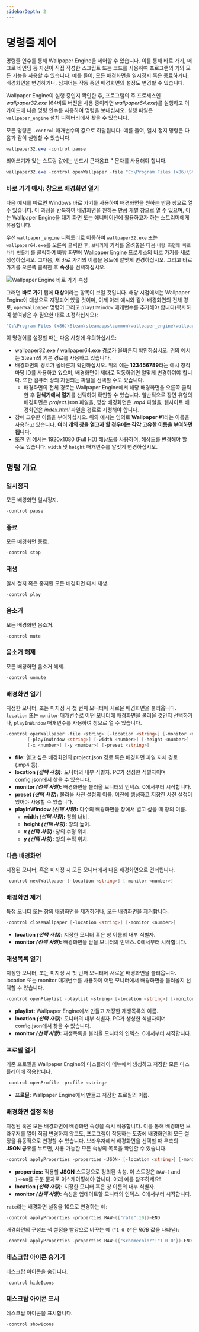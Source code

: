 ```yaml
---
sidebarDepth: 2
---
```


# 명령줄 제어

명령줄 인수를 통해 Wallpaper Engine을 제어할 수 있습니다. 이를 통해 바로 가기, 매크로 바인딩 등 자신이 직접 작성한 스크립트 또는 코드를 사용하여 프로그램의 거의 모든 기능을 사용할 수 있습니다. 예를 들어, 모든 배경화면을 일시정지 혹은 종료하거나, 배경화면을 변경하거나, 심지어는 작동 중인 배경화면의 설정도 변경할 수 있습니다.

Wallpaper Engine이 실행 중인지 확인한 후, 프로그램의 주 프로세스인 *wallpaper32.exe* (64비트 버전을 사용 중이라면 *wallpaper64.exe*)를 실행하고 이 가이드에 나온 명령 인수를 사용하여 명령을 보내십시오. 실행 파일은 `wallpaper_engine` 설치 디렉터리에서 찾을 수 있습니다.

모든 명령은 `-control` 매개변수의 값으로 하달됩니다. 예를 들어, 일시 정지 명령은 다음과 같이 실행할 수 있습니다.

``` powershell
wallpaper32.exe -control pause
```

띄어쓰기가 있는 스트링 값에는 반드시 큰따옴표 **"** 문자를 사용해야 합니다.

``` powershell
wallpaper32.exe -control openWallpaper -file "C:\Program Files (x86)\Steam\steamapps\common\wallpaper_engine\projects\myprojects\myWallpaper\project.json"
```

### 바로 가기 예시: 창으로 배경화면 열기

다음 예시를 따르면 Windows 바로 가기를 사용하여 배경화면을 원하는 만큼 창으로 열 수 있습니다. 이 과정을 반복하여 배경화면을 원하는 만큼 개별 창으로 열 수 있으며, 이는 Wallpaper Engine을 대기 화면 또는 애니메이션에 활용하고자 하는 스트리머에게 유용합니다.

우선 `wallpaper_engine` 디렉토리로 이동하여 `wallpaper32.exe` 또는 `wallpaper64.exe`를 오른쪽 클릭한 후, `보내기`에 커서를 올려놓은 다음 `바탕 화면에 바로 가기 만들기` 를 클릭하여 바탕 화면에 Wallpaper Engine 프로세스의 바로 가기를 새로 생성하십시오. 그다음, 새 바로 가기의 이름을 용도에 알맞게 변경하십시오. 그리고 바로 가기를 오른쪽 클릭한 후 **속성**을 선택하십시오.

![Wallpaper Engine 바로 가기 속성](/img/faq/target.gif)

그러면 **바로 가기** 탭에 **대상**이라는 항목이 보일 것입니다. 해당 시점에서는 Wallpaper Engine이 대상으로 지정되어 있을 것이며, 이제 아래 예시와 같이 배경화면의 전체 경로, `openWallpaper` 명령어 그리고 `playInWindow` 매개변수를 추가해야 합니다(복사하여 붙여넣은 후 필요한 대로 조정하십시오):

```bash
"C:\Program Files (x86)\Steam\steamapps\common\wallpaper_engine\wallpaper64.exe" -control openWallpaper -file "C:\Program Files (x86)\Steam\steamapps\workshop\content\431960\123456789\scene.pkg" -playInWindow "Wallpaper #1" -width 1920 -height 1080
```

이 명령어를 설정할 때는 다음 사항에 유의하십시오:

* wallpaper32.exe / wallpaper64.exe 경로가 올바른지 확인하십시오. 위의 예시는 Steam의 기본 경로를 사용하고 있습니다.
* 배경화면의 경로가 올바른지 확인하십시오. 위의 예는 **123456789**라는 예시 창작마당 ID를 사용하고 있으며, 배경화면이 제대로 작동하려면 알맞게 변경하여야 합니다. 또한 컴퓨터 상의 지원되는 파일을 선택할 수도 있습니다.
  * 배경화면의 전체 경로는 Wallpaper Engine에서 해당 배경화면을 오른쪽 클릭한 후 **탐색기에서 열기**를 선택하여 확인할 수 있습니다. 일반적으로 장면 유형의 배경화면은 *project.json* 파일을, 영상 배경화면은 *.mp4* 파일을, 웹사이트 배경화면은 *index.html* 파일을 경로로 지정해야 합니다.
* 창에 고유한 이름을 부여하십시오. 위의 예시는 임의로 **Wallpaper #1**라는 이름을 사용하고 있습니다. **여러 개의 창을 열고자 할 경우에는 각각 고유한 이름을 부여하면 됩니다.**
* 또한 위 예시는 1920x1080 (Full HD) 해상도를 사용하며, 해상도를 변경해야 할 수도 있습니다. `width` 및 `height` 매개변수를 알맞게 변경하십시오.

## 명령 개요

### 일시정지

모든 배경화면 일시정지.

``` powershell
-control pause
```

### 종료

모든 배경화면 종료.

``` powershell
-control stop
```

### 재생

일시 정지 혹은 중지된 모든 배경화면 다시 재생.

``` powershell
-control play
```

### 음소거

모든 배경화면 음소거.

``` powershell
-control mute
```

### 음소거 해제

모든 배경화면 음소거 해제.

``` powershell
-control unmute
```

### 배경화면 열기

지정한 모니터, 또는 미지정 시 첫 번째 모니터에 새로운 배경화면을 불러옵니다. `location` 또는 `monitor` 매개변수로 어떤 모니터에 배경화면을 불러올 것인지 선택하거나, `playInWindow` 매개변수를 사용하여 창으로 열 수 있습니다.

``` powershell
-control openWallpaper -file <string> [-location <string>] [-monitor <number>]
        [-playInWindow <string>] [-width <number>] [-height <number>]
        [-x <number>] [-y <number>] [-preset <string>]
```

* **file:** 열고 싶은 배경화면의 project.json 경로 혹은 배경화면 파일 자체 경로 (.mp4 등).
* **location *(선택 사항)*:** 모니터의 내부 식별자. PC가 생성한 식별자이며 config.json에서 찾을 수 있습니다.
* **monitor *(선택 사항)*:** 배경화면을 불러올 모니터의 인덱스. 0에서부터 시작합니다.
* **preset *(선택 사항)*:** 불러올 사전 설정의 이름. 이전에 생성하고 저장한 사전 설정이 있어야 사용할 수 있습니다.
* **playInWindow *(선택 사항)*:** 다수의 배경화면을 창에서 열고 싶을 때 창의 이름.
  * **width *(선택 사항)*:** 창의 너비.
  * **height *(선택 사항)*:** 창의 높이.
  * **x *(선택 사항)*:** 창의 수평 위치.
  * **y *(선택 사항)*:** 창의 수직 위치.

### 다음 배경화면

지정된 모니터, 혹은 미지정 시 모든 모니터에서 다음 배경화면으로 건너뜁니다.

``` powershell
-control nextWallpaper [-location <string>] [-monitor <number>]
```

### 배경화면 제거

특정 모니터 또는 창의 배경화면을 제거하거나, 모든 배경화면을 제거합니다.

``` powershell
-control closeWallpaper [-location <string>] [-monitor <number>]
```

* **location *(선택 사항)*:** 지정한 모니터 혹은 창 이름의 내부 식별자.
* **monitor *(선택 사항)*:** 배경화면을 닫을 모니터의 인덱스. 0에서부터 시작합니다.

### 재생목록 열기

지정한 모니터, 또는 미지정 시 첫 번째 모니터에 새로운 배경화면을 불러옵니다. location 또는 monitor 매개변수를 사용하여 어떤 모니터에서 배경화면을 불러올지 선택할 수 있습니다.

``` powershell
-control openPlaylist -playlist <string> [-location <string>] [-monitor <number>]
```

* **playlist:** Wallpaper Engine에서 만들고 저장한 재생목록의 이름.
* **location *(선택 사항)*:** 모니터의 내부 식별자. PC가 생성한 식별자이며 config.json에서 찾을 수 있습니다.
* **monitor *(선택 사항)*:** 재생목록을 불러올 모니터의 인덱스. 0에서부터 시작합니다.

### 프로필 열기

기존 프로필을 Wallpaper Engine의 디스플레이 메뉴에서 생성하고 저장한 모든 디스플레이에 적용합니다.

``` powershell
-control openProfile -profile <string>
```

* **프로필:** Wallpaper Engine에서 만들고 저장한 프로필의 이름.

### 배경화면 설정 적용

지정된 혹은 모든 배경화면에 배경화면 속성을 즉시 적용합니다. 이를 통해 배경화면 브라우저를 열어 직접 변경하지 않고도, 프로그램이 작동하는 도중에 배경화면의 모든 설정을 유동적으로 변경할 수 있습니다. 브라우저에서 배경화면을 선택할 때 우측의 **JSON 공유**를 누르면, 사용 가능한 모든 속성의 목록을 확인할 수 있습니다.

``` powershell
-control applyProperties -properties <JSON> [-location <string>] [-monitor <number>]
```

* **properties:** 적용할 **JSON** 스트링으로 정의된 속성. 이 스트링은 `RAW~(` and `)~END`를 구분 문자로 이스케이핑해야 합니다. 아래 예를 참조하세요!
* **location *(선택 사항)*:** 지정한 모니터 혹은 창 이름의 내부 식별자.
* **monitor *(선택 사항)*:** 속성을 업데이트할 모니터의 인덱스. 0에서부터 시작합니다.

`rate`라는 배경화면 설정을 10으로 변경하는 예:

``` cpp 
-control applyProperties -properties RAW~({"rate":10})~END
```

배경화면의 구성표 색 설정을 빨강으로 바꾸는 예 (`"1 0 0"`은 *RGB* 값을 나타냄):

``` cpp
-control applyProperties -properties RAW~({"schemecolor":"1 0 0"})~END
```

### 데스크탑 아이콘 숨기기

데스크탑 아이콘을 숨깁니다.

``` powershell
-control hideIcons
```

### 데스크탑 아이콘 표시

데스크탑 아이콘을 표시합니다.

``` powershell
-control showIcons
```

